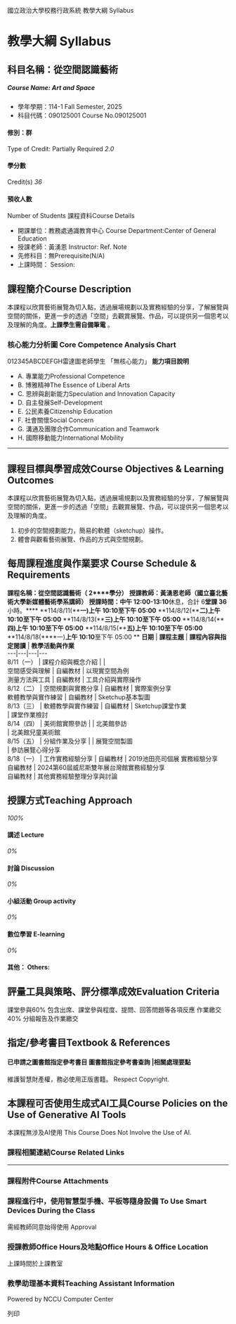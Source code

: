 國立政治大學校務行政系統 教學大綱 Syllabus
# 教學大綱 Syllabus
##  科目名稱：從空間認識藝術
#####  Course Name: Art and Space
  * 學年學期：114-1 Fall Semester, 2025 
  * 科目代碼：090125001 Course No.090125001


#### 修別：群
Type of Credit: Partially Required 
_2.0_
#### 學分數
Credit(s)
_36_
#### 預收人數
Number of Students
課程資料Course Details
  * 開課單位：教務處通識教育中心 Course Department:Center of General Education 
  * 授課老師：黃湧恩 Instructor: Ref. Note 
  * 先修科目：無Prerequisite(N/A)
  * 上課時間： Session: 


##  課程簡介Course Description
本課程以欣賞藝術展覽為切入點，透過展場規劃以及實務經驗的分享，了解展覽與空間的關係，更進一步的透過「空間」去觀賞展覽、作品，可以提供另一個思考以及理解的角度。**上課學生需自備筆電** 。
###  核心能力分析圖 Core Competence Analysis Chart
012345ABCDEFGH雷達圖老師學生
「無核心能力」 
**能力項目說明**
  * A. 專業能力Professional Competence
  * B. 博雅精神The Essence of Liberal Arts
  * C. 思辨與創新能力Speculation and Innovation Capacity
  * D. 自主發展Self-Development
  * E. 公民素養Citizenship Education
  * F. 社會關懷Social Concern
  * G. 溝通及團隊合作Communication and Teamwork
  * H. 國際移動能力International Mobility


* * *
##  課程目標與學習成效Course Objectives & Learning Outcomes 
本課程以欣賞藝術展覽為切入點，透過展場規劃以及實務經驗的分享，了解展覽與空間的關係，更進一步的透過「空間」去觀賞展覽、作品，可以提供另一個思考以及理解的角度。
1. 初步的空間規劃能力，簡易的軟體（sketchup）操作。
2. 體會與觀看藝術展覽、作品的方式與空間規劃。
##  每周課程進度與作業要求 Course Schedule & Requirements
**課程名稱：從空間認識藝術（ 2****學分）**
**授課教師：黃湧恩老師（國立臺北藝術大學新媒體藝術學系講師）**
****授課時間：中午 12:00-13:10****休息，合計 6****堂課 36****小時。****
**114/8/11(****一)****上午 10:10****至下午 05:00**
**114/8/12(****二)****上午 10:10****至下午 05:00**
**114/8/13(****三)****上午 10:10****至下午 05:00**
**114/8/14(****四)****上午 10:10****至下午 05:00**
**114/8/15(****五)****上午 10:10****至下午 05:00**
**114/8/18(****一)****上午 10:10****至下午 05:00 **
**日期** |  **課程主題** |  **課程內容與指定閱讀** |  **教學活動與作業**  
---|---|---|---  
8/11（一） |  課程介紹與概念介紹 |  |   
空間感受與理解 |  自編教材 |  以現實空間為例  
測量方法與工具 |  自編教材 |  工具介紹與實際操作  
8/12（二） |  空間規劃與實務分享 |  自編教材 |  實際案例分享  
軟體教學與實作練習 |  自編教材 |  Sketchup基本製圖  
8/13（三） |  軟體教學與實作練習 |  自編教材 |  Sketchup課堂作業  
|  課堂作業檢討  
8/14（四） |  美術館實際參訪 |  |  北美館參訪  
|  北美館兒童美術館  
8/15（五） |  分組作業及分享 |  |  展覽空間製圖  
|  參訪展覽心得分享  
8/18（一） |  工作實務經驗分享 |  自編教材 |  2019池田亮司個展 實務經驗分享  
自編教材 |  2024第60屆威尼斯雙年展台灣館實務經驗分享  
自編教材 |  其他實務經驗整理分享與討論  
##  授課方式Teaching Approach
_100%_
####  講述 Lecture
_0%_
####  討論 Discussion
_0%_
####  小組活動 Group activity
_0%_
####  數位學習 E-learning
_0%_
####  其他： Others:
##  評量工具與策略、評分標準成效Evaluation Criteria
課堂參與60%
包含出席、課堂參與程度、提問、回答問題等各項反應
作業繳交40%
分組報告及作業繳交
##  指定/參考書目Textbook & References
####  已申請之圖書館指定參考書目  圖書館指定參考書查詢 |相關處理要點
維護智慧財產權，務必使用正版書籍。 Respect Copyright.
##  本課程可否使用生成式AI工具Course Policies on the Use of Generative AI Tools
本課程無涉及AI使用 This Course Does Not Involve the Use of AI.
###  課程相關連結Course Related Links
* * *
###  課程附件Course Attachments
###  課程進行中，使用智慧型手機、平板等隨身設備 To Use Smart Devices During the Class
需經教師同意始得使用  Approval
###  授課教師Office Hours及地點Office Hours & Office Location
上課時間於上課教室
###  教學助理基本資料Teaching Assistant Information
Powered by NCCU Computer Center
  
列印
